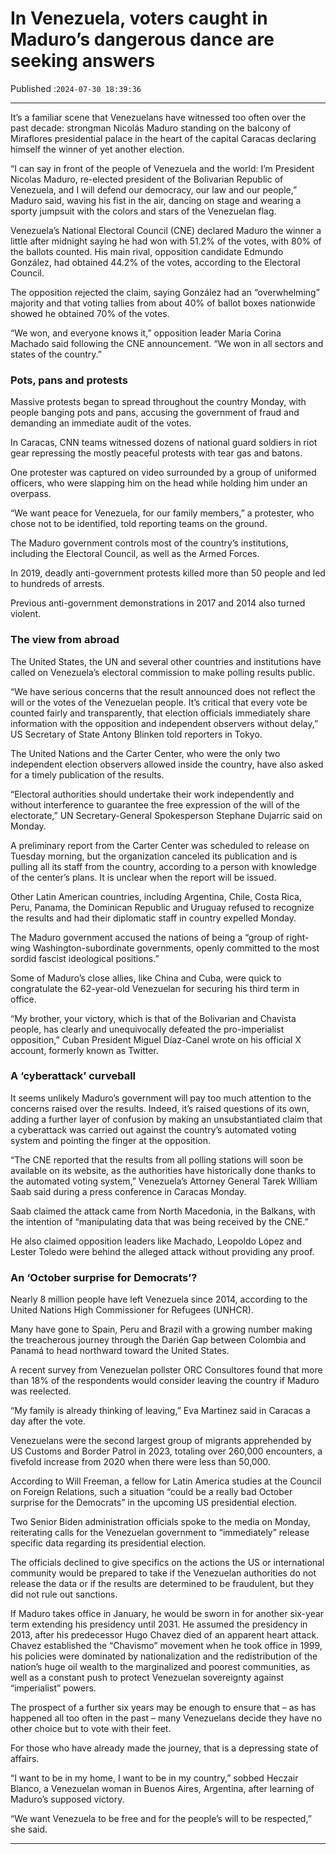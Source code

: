 # In Venezuela, voters caught in Maduro’s dangerous dance are seeking answers

Published :`2024-07-30 18:39:36`

---

It’s a familiar scene that Venezuelans have witnessed too often over the past decade: strongman Nicolás Maduro standing on the balcony of Miraflores presidential palace in the heart of the capital Caracas declaring himself the winner of yet another election.

“I can say in front of the people of Venezuela and the world: I’m President Nicolas Maduro, re-elected president of the Bolivarian Republic of Venezuela, and I will defend our democracy, our law and our people,” Maduro said, waving his fist in the air, dancing on stage and wearing a sporty jumpsuit with the colors and stars of the Venezuelan flag.

Venezuela’s National Electoral Council (CNE) declared Maduro the winner a little after midnight saying he had won with 51.2% of the votes, with 80% of the ballots counted. His main rival, opposition candidate Edmundo González, had obtained 44.2% of the votes, according to the Electoral Council.

The opposition rejected the claim, saying González had an “overwhelming” majority and that voting tallies from about 40% of ballot boxes nationwide showed he obtained 70% of the votes.

“We won, and everyone knows it,” opposition leader Maria Corina Machado said following the CNE announcement. “We won in all sectors and states of the country.”

### Pots, pans and protests

Massive protests began to spread throughout the country Monday, with people banging pots and pans, accusing the government of fraud and demanding an immediate audit of the votes.

In Caracas, CNN teams witnessed dozens of national guard soldiers in riot gear repressing the mostly peaceful protests with tear gas and batons.

One protester was captured on video surrounded by a group of uniformed officers, who were slapping him on the head while holding him under an overpass.

“We want peace for Venezuela, for our family members,” a protester, who chose not to be identified, told reporting teams on the ground.

The Maduro government controls most of the country’s institutions, including the Electoral Council, as well as the Armed Forces.

In 2019, deadly anti-government protests killed more than 50 people and led to hundreds of arrests.

Previous anti-government demonstrations in 2017 and 2014 also turned violent.

### The view from abroad

The United States, the UN and several other countries and institutions have called on Venezuela’s electoral commission to make polling results public.

“We have serious concerns that the result announced does not reflect the will or the votes of the Venezuelan people. It’s critical that every vote be counted fairly and transparently, that election officials immediately share information with the opposition and independent observers without delay,” US Secretary of State Antony Blinken told reporters in Tokyo.

The United Nations and the Carter Center, who were the only two independent election observers allowed inside the country, have also asked for a timely publication of the results.

“Electoral authorities should undertake their work independently and without interference to guarantee the free expression of the will of the electorate,” UN Secretary-General Spokesperson Stephane Dujarric said on Monday.

A preliminary report from the Carter Center was scheduled to release on Tuesday morning, but the organization canceled its publication and is pulling all its staff from the country, according to a person with knowledge of the center’s plans. It is unclear when the report will be issued.

Other Latin American countries, including Argentina, Chile, Costa Rica, Peru, Panama, the Dominican Republic and Uruguay refused to recognize the results and had their diplomatic staff in country expelled Monday.

The Maduro government accused the nations of being a “group of right-wing Washington-subordinate governments, openly committed to the most sordid fascist ideological positions.”

Some of Maduro’s close allies, like China and Cuba, were quick to congratulate the 62-year-old Venezuelan for securing his third term in office.

“My brother, your victory, which is that of the Bolivarian and Chavista people, has clearly and unequivocally defeated the pro-imperialist opposition,” Cuban President Miguel Díaz-Canel wrote on his official X account, formerly known as Twitter.

### A ‘cyberattack’ curveball

It seems unlikely Maduro’s government will pay too much attention to the concerns raised over the results. Indeed, it’s raised questions of its own, adding a further layer of confusion by making an unsubstantiated claim that a cyberattack was carried out against the country’s automated voting system and pointing the finger at the opposition.

“The CNE reported that the results from all polling stations will soon be available on its website, as the authorities have historically done thanks to the automated voting system,” Venezuela’s Attorney General Tarek William Saab said during a press conference in Caracas Monday.

Saab claimed the attack came from North Macedonia, in the Balkans, with the intention of “manipulating data that was being received by the CNE.”

He also claimed opposition leaders like Machado, Leopoldo López and Lester Toledo were behind the alleged attack without providing any proof.

### An ‘October surprise for Democrats’?

Nearly 8 million people have left Venezuela since 2014, according to the United Nations High Commissioner for Refugees (UNHCR).

Many have gone to Spain, Peru and Brazil with a growing number making the treacherous journey through the Darién Gap between Colombia and Panamá to head northward toward the United States.

A recent survey from Venezuelan pollster ORC Consultores found that more than 18% of the respondents would consider leaving the country if Maduro was reelected.

“My family is already thinking of leaving,” Eva Martinez said in Caracas a day after the vote.

Venezuelans were the second largest group of migrants apprehended by US Customs and Border Patrol in 2023, totaling over 260,000 encounters, a fivefold increase from 2020 when there were less than 50,000.

According to Will Freeman, a fellow for Latin America studies at the Council on Foreign Relations, such a situation “could be a really bad October surprise for the Democrats” in the upcoming US presidential election.

Two Senior Biden administration officials spoke to the media on Monday, reiterating calls for the Venezuelan government to “immediately” release specific data regarding its presidential election.

The officials declined to give specifics on the actions the US or international community would be prepared to take if the Venezuelan authorities do not release the data or if the results are determined to be fraudulent, but they did not rule out sanctions.

If Maduro takes office in January, he would be sworn in for another six-year term extending his presidency until 2031. He assumed the presidency in 2013, after his predecessor Hugo Chavez died of an apparent heart attack. Chavez established the “Chavismo” movement when he took office in 1999, his policies were dominated by nationalization and the redistribution of the nation’s huge oil wealth to the marginalized and poorest communities, as well as a constant push to protect Venezuelan sovereignty against “imperialist” powers.

The prospect of a further six years may be enough to ensure that – as has happened all too often in the past – many Venezuelans decide they have no other choice but to vote with their feet.

For those who have already made the journey, that is a depressing state of affairs.

“I want to be in my home, I want to be in my country,” sobbed Heczair Blanco, a Venezuelan woman in Buenos Aires, Argentina, after learning of Maduro’s supposed victory.

“We want Venezuela to be free and for the people’s will to be respected,” she said.

---

